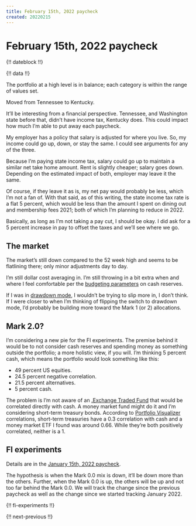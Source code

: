 ```yaml
---
title: February 15th, 2022 paycheck
created: 20220215
---
```


# February 15th, 2022 paycheck

{!! dateblock !!}

{!! data !!}

The portfolio at a high level is in balance; each category is within the range of values set.

Moved from Tennessee to Kentucky.

It’ll be interesting from a financial perspective. Tennessee, and Washington state before that, didn’t have income tax, Kentucky does. This could impact how much I’m able to put away each paycheck.

My employer has a policy that salary is adjusted for where you live. So, my income could go up, down, or stay the same. I could see arguments for any of the three.

Because I’m paying state income tax, salary could go up to maintain a similar net take home amount. Rent is slightly cheaper; salary goes down. Depending on the estimated impact of both, employer may leave it the same.

Of course, if they leave it as is, my net pay would probably be less, which I’m not a fan of. With that said, as of this writing, the state income tax rate is a flat 5 percent, which would be less than the amount I spent on dining out and membership fees 2021; both of which I’m planning to reduce in 2022.

Basically, as long as I’m not taking a pay cut, I should be okay. I did ask for a 5 percent increase in pay to offset the taxes and we’ll see where we go.

## The market

The market’s still down compared to the 52 week high and seems to be flatlining there; only minor adjustments day to day.

I’m still dollar cost averaging in. I’m still throwing in a bit extra when and where I feel comfortable per the [budgeting parameters](/experiences/finances/personal-budget/#spending-cash-reserves) on cash reserves.

If I was in [drawdown mode](/essays-and-editorials/finances/#accumulation-drawdown-and-rebalancing), I wouldn’t be trying to slip more in, I don’t think. If I were closer to when I’m thinking of flipping the switch to drawdown mode, I’d probably be building more toward the Mark 1 (or 2) allocations.

## Mark 2.0?

I’m considering a new pie for the FI experiments. The premise behind it would be to not consider cash reserves and spending money as something outside the portfolio; a more holistic view, if you will. I’m thinking 5 percent cash, which means the portfolio would look something like this:

- 49 percent US equities.
- 24.5 percent negative correlation.
- 21.5 percent alternatives.
- 5 percent cash.

The problem is I’m not aware of an [.Exchange Traded Fund](ETF) that would be correlated directly with cash. A money market fund might do it and I’m considering short-term treasury bonds. According to [Portfolio Visualizer](https://www.portfoliovisualizer.com/asset-correlations) correlations, short-term treasuries have a 0.3 correlation with cash and a money market ETF I found was around 0.66. While they’re both positively correlated, neither is a 1.

## FI experiments

Details are in the [January 15th, 2022 paycheck](/experiences/finances/paycheck-to-paycheck/20220115/#fi-experiments).

The hypothesis is when the Mark 0.0 mix is down, it‘ll be down more than the others. Further, when the Mark 0.0 is up, the others will be up and not too far behind the Mark 0.0. We will track the change since the previous paycheck as well as the change since we started tracking January 2022.

{!! fi-experiments !!}

{!! next-previous !!}

